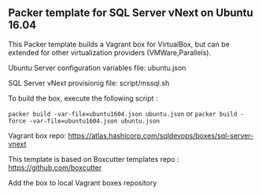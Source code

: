 ## Packer template for SQL Server vNext on Ubuntu 16.04

This Packer template builds a Vagrant box for VirtualBox, but can be extended for other virtualization providers (VMWare,Parallels).

Ubuntu Server configuration variables file: ubuntu.json

SQL Server vNext provisionig file: script/mssql.sh


To build the box, execute the following script :

`packer build -var-file=ubuntu1604.json ubuntu.json`
 or
`packer build -force -var-file=ubuntu1604.json ubuntu.json`
 

Vagrant box repo:  https://atlas.hashicorp.com/sqldevops/boxes/sql-server-vnext


This template is based on Boxcutter templates repo : https://github.com/boxcutter


Add the box to local Vagrant boxes repository




